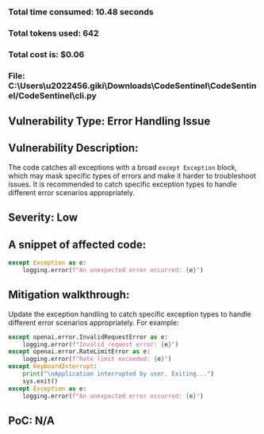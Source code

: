 ### Total time consumed: 10.48 seconds
### Total tokens used: 642
### Total cost is: $0.06
### File: C:\Users\u2022456.giki\Downloads\CodeSentinel\CodeSentinel/CodeSentinel\cli.py
## Vulnerability Type: Error Handling Issue
## Vulnerability Description:
The code catches all exceptions with a broad `except Exception` block, which may mask specific types of errors and make it harder to troubleshoot issues. It is recommended to catch specific exception types to handle different error scenarios appropriately.
## Severity: Low
## A snippet of affected code:
```python
except Exception as e:
    logging.error(f"An unexpected error occurred: {e}")
```
## Mitigation walkthrough:
Update the exception handling to catch specific exception types to handle different error scenarios appropriately. For example:
```python
except openai.error.InvalidRequestError as e:
    logging.error(f"Invalid request error: {e}")
except openai.error.RateLimitError as e:
    logging.error(f"Rate limit exceeded: {e}")
except KeyboardInterrupt:
    print("\nApplication interrupted by user. Exiting...")
    sys.exit()
except Exception as e:
    logging.error(f"An unexpected error occurred: {e}")
```
## PoC: N/A




